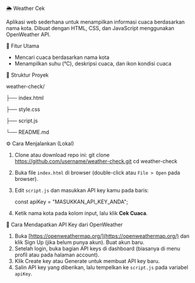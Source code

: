 🌦️ Weather Cek

Aplikasi web sederhana untuk menampilkan informasi cuaca berdasarkan nama kota.
Dibuat dengan HTML, CSS, dan JavaScript menggunakan OpenWeather API.



🧩 Fitur Utama


* Mencari cuaca berdasarkan nama kota
* Menampilkan suhu (°C), deskripsi cuaca, dan ikon kondisi cuaca



📁 Struktur Proyek


weather-check/

├── index.html

├── style.css

├── script.js

└── README.md



⚙️ Cara Menjalankan (Lokal)


1. Clone atau download repo ini:
   git clone https://github.com/username/weather-check.git
   cd weather-check
2. Buka file `index.html` di browser (double-click atau `File > Open` pada browser).
3. Edit `script.js` dan masukkan API key kamu pada baris:

   const apiKey = "MASUKKAN_API_KEY_ANDA";
   
4. Ketik nama kota pada kolom input, lalu klik **Cek Cuaca**.



🔑 Cara Mendapatkan API Key dari OpenWeather


1. Buka [https://openweathermap.org/](https://openweathermap.org/) dan klik Sign Up (jika belum punya akun). Buat akun baru.
2. Setelah login, buka bagian API keys di dashboard (biasanya di menu profil atau pada halaman account).
3. Klik Create key atau Generate untuk membuat API key baru.
4. Salin API key yang diberikan, lalu tempelkan ke `script.js` pada variabel `apiKey`.




